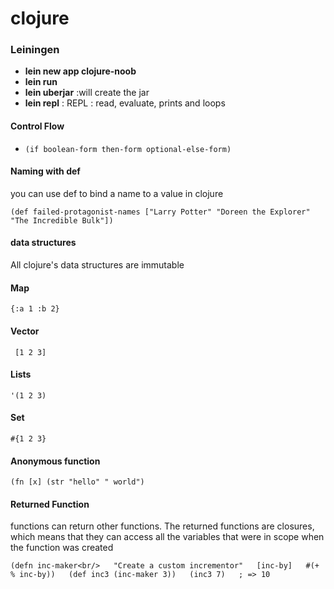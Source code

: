 # clojure

### Leiningen
 + **lein new app clojure-noob**
 + **lein run**
 + **lein uberjar** :will create the jar
 + **lein repl** : REPL : read, evaluate, prints and loops 
 
#### Control Flow 

 + `(if boolean-form
     then-form
     optional-else-form)`
     
#### Naming with def

you can use def to bind a name to a value in clojure

`(def failed-protagonist-names
["Larry Potter" "Doreen the Explorer" "The Incredible Bulk"])`

#### data structures

All clojure's data structures are immutable 

#### Map 

` {:a 1 :b 2} `

#### Vector 

` [1 2 3]`

#### Lists

`'(1 2 3)`

#### Set

`#{1 2 3}`

#### Anonymous function

`(fn [x] (str "hello" " world")`

#### Returned Function 
functions can return other functions. The returned functions are closures, which means that they can access all the variables that were in scope when the function was created

`
(defn inc-maker<br/>  
"Create a custom incrementor"  
[inc-by]  
#(+ % inc-by))  
(def inc3 (inc-maker 3))  
(inc3 7)  
; => 10  
`
